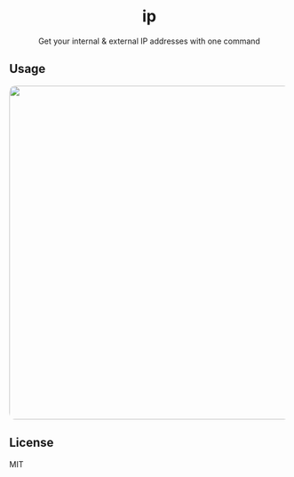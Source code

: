 <div align="center">
  <h1>ip</h1>
  <p>Get your internal & external IP addresses with one command</p>
</div>

## Usage

<p align="center">
  <img src="https://user-images.githubusercontent.com/11808903/39890619-9c3aba3a-549b-11e8-8174-932e1bec4002.gif" width="600" style="border-radius: 2%"/>
</p>

## License

MIT
